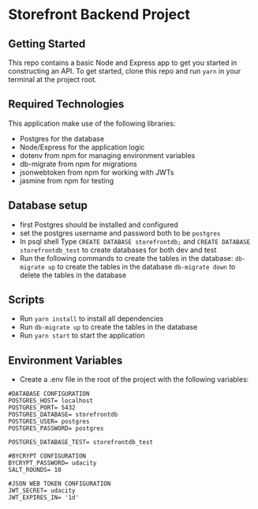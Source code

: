 # Storefront Backend Project

## Getting Started

This repo contains a basic Node and Express app to get you started in constructing an API. To get started, clone this repo and run `yarn` in your terminal at the project root.

## Required Technologies
This application make use of the following libraries:
- Postgres for the database
- Node/Express for the application logic
- dotenv from npm for managing environment variables
- db-migrate from npm for migrations
- jsonwebtoken from npm for working with JWTs
- jasmine from npm for testing

## Database setup
- first Postgres should be installed and configured
- set the postgres username and password both to be `postgres`
- In psql shell Type ```CREATE DATABASE storefrontdb;``` and ```CREATE DATABASE storefrontdb_test``` to create databases for both dev and test
- Run the following commands to create the tables in the database:
```db-migrate up``` to create the tables in the database
```db-migrate down``` to delete the tables in the database

## Scripts
- Run ```yarn install``` to install all dependencies
- Run ```db-migrate up``` to create the tables in the database
- Run ```yarn start``` to start the application

## Environment Variables
- Create a .env file in the root of the project with the following variables:
```env
#DATABASE CONFIGURATION
POSTGRES_HOST= localhost
POSTGRES_PORT= 5432
POSTGRES_DATABASE= storefrontdb
POSTGRES_USER= postgres
POSTGRES_PASSWORD= postgres

POSTGRES_DATABASE_TEST= storefrontdb_test

#BYCRYPT CONFIGURATION
BYCRYPT_PASSWORD= udacity
SALT_ROUNDS= 10

#JSON WEB TOKEN CONFIGURATION
JWT_SECRET= udacity
JWT_EXPIRES_IN= '1d'
```